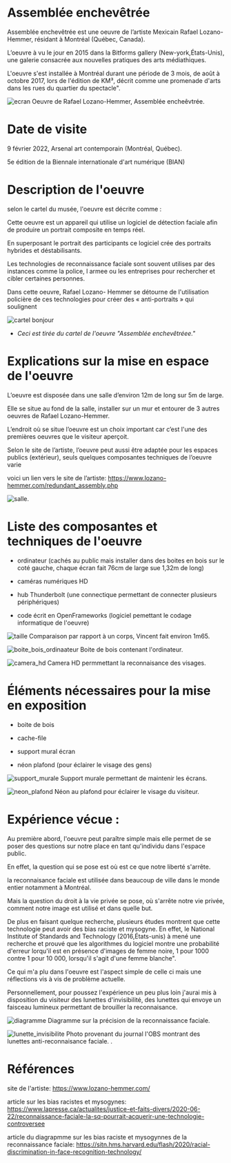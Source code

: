 # Assemblée enchevêtrée

Assemblée enchevêtrée est une oeuvre de l’artiste Mexicain Rafael Lozano-Hemmer, résidant à Montréal (Québec, Canada).

L’oeuvre à vu le jour en 2015 dans la Bitforms gallery (New-york,États-Unis), une galerie consacrée aux nouvelles pratiques des arts médiathiques.

L'oeuvre s'est installée à Montréal durant une période de 3 mois, de août à octobre 2017, lors de l'édition de KM³, décrit comme une promenade d'arts dans les rues du quartier du spectacle".

![ecran](medias/photo_assemblee_enchevetree_ecran.jpeg)
Oeuvre de Rafael Lozano-Hemmer, Assemblée encheêvtrée.
# Date de visite 
9 février 2022, Arsenal art contemporain (Montréal, Québec).

5e édition de la Biennale internationale d'art numérique (BIAN)

# Description de l'oeuvre 
selon le cartel du musée, l'oeuvre est décrite comme :

Cette oeuvre est un appareil qui utilise un logiciel de détection
faciale afin de produire un portrait composite en temps réel.

En superposant le portrait des participants ce logiciel crée des
portraits hybrides et déstabilisants. 

Les technologies de
reconnaissance faciale sont souvent utilises par des instances
comme la police, l armee ou les entreprises pour rechercher et
cibler certaines personnes. 

Dans cette oeuvre, Rafael Lozano-
Hemmer se détourne de l'utilisation policière de ces technologies
pour créer des « anti-portraits » qui soulignent

![cartel bonjour](medias/photo_assemblee_enchevetree_cartel.jpeg)

* *Ceci est tirée du cartel de l'oeuvre "Assemblée enchevêtréee."*

# Explications sur la mise en espace de l'oeuvre 
L’oeuvre est disposée dans une salle  d’environ 12m de long sur 5m de large.

Elle se situe au fond de la salle, installer sur un mur et entourer de 3 autres oeuvres de Rafael Lozano-Hemmer.

L’endroit où se situe l’oeuvre est un choix important car c’est l'une des premières oeuvres que le visiteur aperçoit.

Selon le site de l’artiste, l’oeuvre peut aussi être adaptée pour les espaces publics (extérieur), seuls quelques composantes techniques de l’oeuvre varie 

voici un lien vers le site de l’artiste: https://www.lozano-hemmer.com/redundant_assembly.php

![salle](medias/photo_assemblee_enchevetree_salle.jpeg).
# Liste des composantes et techniques de l'oeuvre

* ordinateur (cachés au public mais installer dans des boites en bois sur le coté gauche, chaque écran fait 76cm de large sue 1,32m de long)

* caméras numériques HD

* hub Thunderbolt (une connectique permettant de connecter plusieurs périphériques)

* code écrit en OpenFrameworks (logiciel pemettant le codage informatique de l'oeuvre)

![taille](medias/photo_assemblee_enchevetree_longeur.jpeg)
Comparaison par rapport à un corps, Vincent fait environ 1m65.


![boite_bois_ordinaateur](medias/photo_assemblee_enchevetree_boite_bois_ordinateur_1.jpeg)
Boite de bois contenant l'ordinateur.

![camera_hd](medias/photo_assemblee_enchevetree_camera.jpeg)
Camera HD permmettant la reconnaisance des visages.

# Éléments nécessaires pour la mise en exposition

* boite de bois 

* cache-file

* support mural écran

* néon plafond (pour éclairer le visage des gens)

![support_murale](medias/photo_assemblee_enchevetree_accroche_murale.jpeg)
Support murale permettant de maintenir les écrans. 

![neon_plafond](medias/photo_assemblee_enchevetree_salle_neon.jpeg)
Néon au plafond pour éclairer le visage du visiteur.



# Expérience vécue :

Au première abord, l'oeuvre peut paraître simple mais elle permet de se poser des questions sur notre place en tant qu'individu dans l'espace public.

En effet, la question qui se pose est où est ce que notre liberté s'arrête.

la reconnaisance faciale est utilisée dans beaucoup de ville dans le monde entier notamment à Montréal.

Mais la question du droit à la vie privée se pose, où s'arrête notre vie privée, comment notre image est utilisé et dans quelle but.

De plus en faisant quelque recherche, plusieurs études montrent que cette technologie peut avoir des bias raciste et mysogyne. En effet, le National Institute of Standards and Technology (2016,États-unis) à mené une recherche  et prouvé que les algorithmes du logiciel montre une probabilité d'erreur lorqu'il est en présence d'images de femme noire, 1 pour 1000 contre 1 pour 10 000, lorsqu'il s'agit d'une femme blanche".


Ce qui m'a plu dans l'oeuvre est l'aspect simple de celle ci mais une réflections vis à vis de problème actuelle.

Personnellement, pour poussez l'expérience un peu plus loin j'aurai mis à disposition du visiteur des lunettes d'invisibilité, des lunettes qui envoye un faisceau lumineux permettant de brouiller la reconnaisance.

![diagramme](medias/diagramme_etude_reconnaissance_faciale_racisme.png)
Diagramme sur la précision de la reconnaissance faciale.

![lunette_invisibilite](medias/lunette_invisibilite.jpeg)
Photo provenant du journal l'OBS montrant des lunettes anti-reconnaisance faciale.
.

# Références

site de l'artiste:
https://www.lozano-hemmer.com/

article sur les bias racistes et mysogynes:
https://www.lapresse.ca/actualites/justice-et-faits-divers/2020-06-22/reconnaissance-faciale-la-sq-pourrait-acquerir-une-technologie-controversee

article du diagrapmme sur les bias raciste et mysogynnes de la reconnaissance faciale:
https://sitn.hms.harvard.edu/flash/2020/racial-discrimination-in-face-recognition-technology/


 

